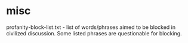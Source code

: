 # misc

profanity-block-list.txt - list of words/phrases aimed to be blocked in civilized discussion. Some listed phrases are questionable for blocking.
